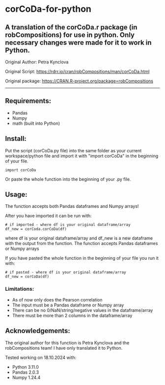 # corCoDa-for-python
A translation of the corCoDa.r package (in robCompositions) for use in python. Only necessary changes were made for it to work in Python.
---
Original Author: Petra Kynclova

Original Script: https://rdrr.io/cran/robCompositions/man/corCoDa.html

Original package: https://CRAN.R-project.org/package=robCompositions

---
## Requirements:
- Pandas
- Numpy
- math (built into Python)

## Install:

Put the script (corCoDa.py file) into the same folder as your current workspace/python file and import it with "import corCoDa" in the beginning of your file. 
````
import corCoDa
````
Or paste the whole function into the beginning of your .py file.
## Usage:
The function accepts both Pandas dataframes and Numpy arrays!

After you have imported it can be run with:
````
# if imported - where df is your original dataframe/array
df_new = corCoda.corCoDa(df)
````


where df is your original dataframe/array and df_new is a new dataframe with the output from the function.
The function accepts Pandas dataframes or Numpy arrays

If you have pasted the whole function in the beginning of your file you run it with:
````
# if pasted - where df is your original dataframe/array
df_new = corCoDa(df)
````
### Limitations:
- As of now only does the Pearson correlation
- The input must be a Pandas dataframe or Numpy array
- There can be no 0/NaN/string/negative values in the dataframe/array
- There must be more than 2 columns in the dataframe/array

## Acknowledgements:
The original author for this function is Petra Kynclova and the robCompositions team! I have only translated it to Python.

Tested working on 18.10.2024 with:
- Python 3.11.0
- Pandas 2.0.3
- Numpy 1.24.4


